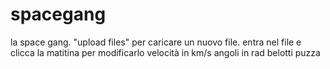 # spacegang
la space gang. "upload files" per caricare un nuovo file. entra nel file e clicca la matitina per modificarlo
velocità in km/s
angoli in rad
belotti puzza
